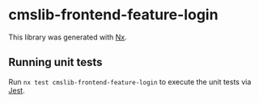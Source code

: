 # cmslib-frontend-feature-login

This library was generated with [Nx](https://nx.dev).

## Running unit tests

Run `nx test cmslib-frontend-feature-login` to execute the unit tests via [Jest](https://jestjs.io).
